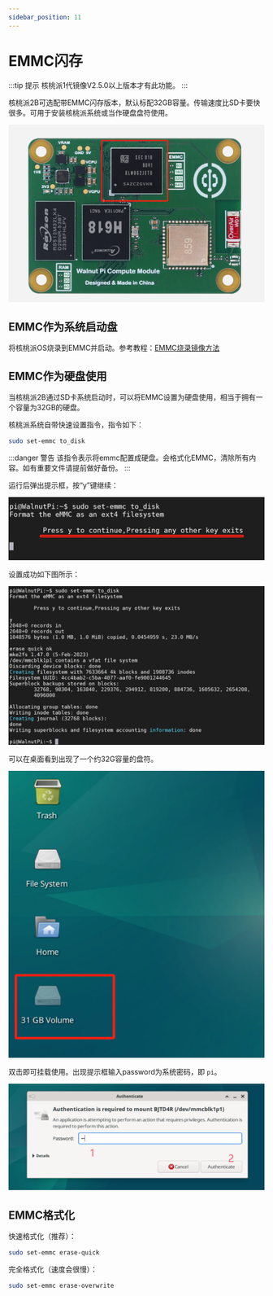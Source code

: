 ```yaml
---
sidebar_position: 11
---
```


# EMMC闪存

:::tip 提示
核桃派1代镜像V2.5.0以上版本才有此功能。
:::

核桃派2B可选配带EMMC闪存版本，默认标配32GB容量。传输速度比SD卡要快很多。可用于安装核桃派系统或当作硬盘盘符使用。

![emmc](./img/emmc/emmc0.png)

## EMMC作为系统启动盘

将核桃派OS烧录到EMMC并启动。参考教程：[EMMC烧录镜像方法](../getting_start/os-install.md#emmc烧录)

## EMMC作为硬盘使用

当核桃派2B通过SD卡系统启动时，可以将EMMC设置为硬盘使用，相当于拥有一个容量为32GB的硬盘。

核桃派系统自带快速设置指令，指令如下：

```bash
sudo set-emmc to_disk
```

:::danger 警告
该指令表示将emmc配置成硬盘。会格式化EMMC，清除所有内容。如有重要文件请提前做好备份。
:::

运行后弹出提示框，按“y”键继续：

![emmc](./img/emmc/emmc1.png)

设置成功如下图所示：

![emmc](./img/emmc/emmc2.png)

可以在桌面看到出现了一个约32G容量的盘符。

![emmc](./img/emmc/emmc3.png)

双击即可挂载使用。出现提示框输入password为系统密码，即 `pi`。

![emmc](./img/emmc/emmc4.png)

## EMMC格式化

快速格式化（推荐）：

```bash
sudo set-emmc erase-quick
```

完全格式化（速度会很慢）：

```bash
sudo set-emmc erase-overwrite
```


